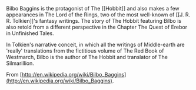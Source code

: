Bilbo Baggins is the protagonist of The [[Hobbit]] and also makes a few
appearances in The Lord of the Rings, two of the most well-known of [[J. R. R.
Tolkien]]'s fantasy writings. The story of The Hobbit featuring Bilbo is also
retold from a different perspective in the Chapter The Quest of Erebor in
Unfinished Tales.

In Tolkien's narrative conceit, in which all the writings of Middle-earth are
'really' translations from the fictitious volume of The Red Book of Westmarch,
Bilbo is the author of The Hobbit and translator of The Silmarillion.

From [http://en.wikipedia.org/wiki/Bilbo_Baggins](http://en.wikipedia.org/wiki/Bilbo_Baggins).

<script type="text/javascript">
document.write("<p>I am from a script!</p>")
</script>